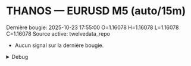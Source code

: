 # THANOS — EURUSD M5 (auto/15m)
Dernière bougie: 2025-10-23 17:55:00  O=1.16078  H=1.16078  L=1.16078  C=1.16078
Source active: twelvedata_repo

- Aucun signal sur la dernière bougie.

<details><summary>Debug</summary>

- TD_API_KEY manquant.

</details>